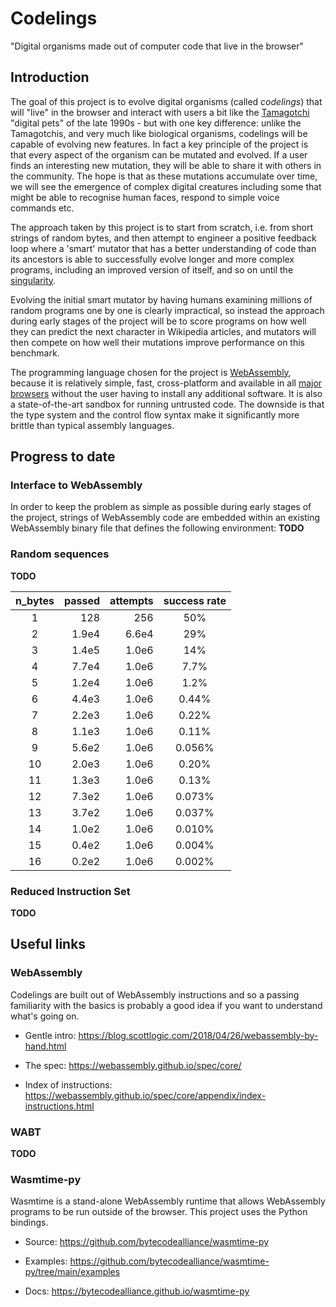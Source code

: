 # Codelings
"Digital organisms made out of computer code that live in the browser"


## Introduction

The goal of this project is to evolve digital organisms (called *codelings*) 
that will "live" in the browser and interact with users a bit like the 
[Tamagotchi](https://en.wikipedia.org/wiki/Tamagotchi) "digital pets" of the 
late 1990s - but with one key difference: unlike the Tamagotchis, and very much 
like biological organisms, codelings will be capable of evolving new features. 
In fact a key principle of the project is that every aspect of the organism can 
be mutated and evolved. If a user finds an interesting new mutation, they will 
be able to share it with others in the community. The hope is that as these 
mutations accumulate over time, we will see the emergence of complex digital 
creatures including some that might be able to recognise human faces, respond 
to simple voice commands etc.

The approach taken by this project is to start from scratch, i.e. from short 
strings of random bytes, and then attempt to engineer a positive feedback loop 
where a 'smart' mutator that has a better understanding of code than its 
ancestors is able to successfully evolve longer and more complex programs, 
including an improved version of itself, and so on until the 
[singularity](https://en.wikipedia.org/wiki/Technological_singularity).

Evolving the initial smart mutator by having humans examining millions of 
random programs one by one is clearly impractical, so instead the approach 
during early stages of the project will be to score programs on how well they 
can predict the next character in Wikipedia articles, and mutators will then 
compete on how well their mutations improve performance on this benchmark.

The programming language chosen for the project is 
[WebAssembly](https://webassembly.org/), because it is relatively simple, fast, 
cross-platform and available in all [major 
browsers](https://webassembly.org/roadmap/) without the user having to install 
any additional software. It is also a state-of-the-art sandbox for running 
untrusted code. The downside is that the type system and the control flow 
syntax make it significantly more brittle than typical assembly languages.


## Progress to date

### Interface to WebAssembly

In order to keep the problem as simple as possible during early stages of the 
project, strings of WebAssembly code are embedded within an existing 
WebAssembly binary file that defines the following environment: **TODO**


### Random sequences

**TODO**

|n_bytes | passed | attempts | success rate |
|:------:|-------:|---------:|:------------:|
|    1   |    128 |     256  |    50%       |
|    2   |  1.9e4 |   6.6e4  |    29%       |
|    3   |  1.4e5 |   1.0e6  |    14%       |
|    4   |  7.7e4 |   1.0e6  |     7.7%     |
|    5   |  1.2e4 |   1.0e6  |     1.2%     |
|    6   |  4.4e3 |   1.0e6  |     0.44%    |
|    7   |  2.2e3 |   1.0e6  |     0.22%    |
|    8   |  1.1e3 |   1.0e6  |     0.11%    |
|    9   |  5.6e2 |   1.0e6  |     0.056%   |
|   10   |  2.0e3 |   1.0e6  |     0.20%    |
|   11   |  1.3e3 |   1.0e6  |     0.13%    |
|   12   |  7.3e2 |   1.0e6  |     0.073%   |
|   13   |  3.7e2 |   1.0e6  |     0.037%   |
|   14   |  1.0e2 |   1.0e6  |     0.010%   |
|   15   |  0.4e2 |   1.0e6  |     0.004%   |
|   16   |  0.2e2 |   1.0e6  |     0.002%   |


### Reduced Instruction Set

**TODO**


## Useful links

### WebAssembly

Codelings are built out of WebAssembly instructions and so a passing 
familiarity with the basics is probably a good idea if you want to 
understand what's going on.

- Gentle intro: https://blog.scottlogic.com/2018/04/26/webassembly-by-hand.html

- The spec: https://webassembly.github.io/spec/core/

- Index of instructions: 
https://webassembly.github.io/spec/core/appendix/index-instructions.html


### WABT

**TODO**


### Wasmtime-py

Wasmtime is a stand-alone WebAssembly runtime that allows WebAssembly programs 
to be run outside of the browser. This project uses the Python bindings.

- Source: https://github.com/bytecodealliance/wasmtime-py

- Examples: https://github.com/bytecodealliance/wasmtime-py/tree/main/examples

- Docs: https://bytecodealliance.github.io/wasmtime-py
